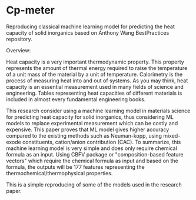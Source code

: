 # Cp-meter
Reproducing classical machine learning model for predicting the heat capacity of solid inorganics based on Anthony Wang  BestPractices repository.

Overview:

Heat capacity is a very important thermodynamic property. This property represents the amount of thermal energy required to raise the temperature of a unit mass of the material by a unit of temperature. Calorimetry is the process of measuring heat into and out of systems. As you may think, heat capacity is an essential measurement used in many fields of science and engineering. Tables representing heat capacities of different materials is included in almost every fundamental engineering books.
 
This research consider using a machine learning model in materials science for predicting heat capacity for solid inorganics, thus considering ML models to replace experimental measurement which can be costly and expensive. This paper proves that ML model gives higher accuracy compared to the existing methods such as Neuman-kopp, using mixed-exode constituents, cation/anion contribution (CAC). To summarize, this machine learning model is very simple and does only require chemical formula as an input. Using CBFV package or "composition-based feature vectors" which require the chemical formula as input and based on the formula, the outputs will be 177 features representing the thermochemical/thermophysical properties.
 
This is a simple reproducing of some of the models used in the research paper.
